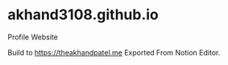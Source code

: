 # akhand3108.github.io
Profile Website

Build to https://theakhandpatel.me
Exported From Notion Editor.
